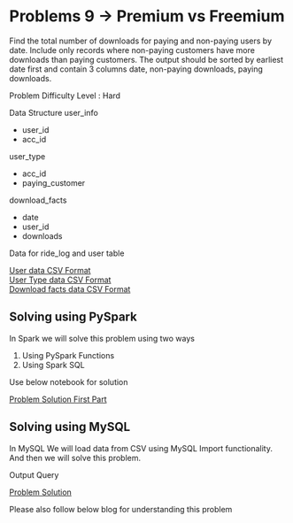 # Problems 9 -> Premium vs Freemium

Find the total number of downloads for paying and non-paying users by date. Include only records where non-paying customers have more downloads than paying customers. The output should be sorted by earliest date first and contain 3 columns date, non-paying downloads, paying downloads.

Problem Difficulty Level : Hard

Data Structure
user_info 

- user_id
- acc_id 

user_type

- acc_id
- paying_customer

download_facts

- date
- user_id
- downloads


Data for ride_log and user table 

[User data CSV Format](user_info.csv) <br/>
[User Type data CSV Format](user_type.csv)<br/>
[Download facts data CSV Format](download_facts.csv)

## Solving using PySpark

In Spark we will solve this problem using two ways 
1. Using PySpark Functions 
2. Using Spark SQL 

Use below notebook for solution 

[Problem Solution First Part](problem9.ipynb) 

## Solving using MySQL

In MySQL We will load data from CSV using MySQL Import functionality. And then we will solve this problem. 

Output Query

[Problem Solution](problem9.sql)

Please also follow below blog for understanding this problem
